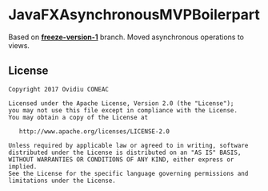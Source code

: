 # JavaFXAsynchronousMVPBoilerpart
Based on [__freeze-version-1__](https://github.com/ovicon/JavaFXAsynchronousMVPBoilerpart/tree/freeze-version-1) branch.
Moved asynchronous operations to views.

License
-------

    Copyright 2017 Ovidiu CONEAC

    Licensed under the Apache License, Version 2.0 (the "License");
    you may not use this file except in compliance with the License.
    You may obtain a copy of the License at

       http://www.apache.org/licenses/LICENSE-2.0

    Unless required by applicable law or agreed to in writing, software
    distributed under the License is distributed on an "AS IS" BASIS,
    WITHOUT WARRANTIES OR CONDITIONS OF ANY KIND, either express or implied.
    See the License for the specific language governing permissions and
    limitations under the License.




